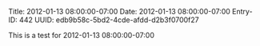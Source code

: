 Title: 2012-01-13 08:00:00-07:00
Date: 2012-01-13 08:00:00-07:00
Entry-ID: 442
UUID: edb9b58c-5bd2-4cde-afdd-d2b3f0700f27

This is a test for 2012-01-13 08:00:00-07:00
